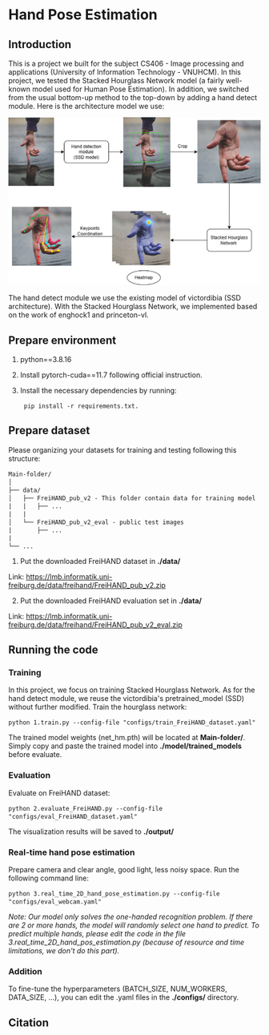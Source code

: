 # Hand Pose Estimation
## Introduction
This is a project we built for the subject CS406 - Image processing and applications (University of Information Technology - VNUHCM). In this project, we tested the Stacked Hourglass Network model (a fairly well-known model used for Human Pose Estimation). In addition, we switched from the usual bottom-up method to the top-down by adding a hand detect module. Here is the architecture model we use:
<p align="center">
  <img src=OurMethod.png/>
</p>
The hand detect module we use the existing model of victordibia (SSD architecture). With the Stacked Hourglass Network, we implemented based on the work of enghock1 and princeton-vl.

## Prepare environment

1. python==3.8.16
2. Install pytorch-cuda==11.7 following official instruction.
3. Install the necessary dependencies by running:

        pip install -r requirements.txt. 

## Prepare dataset
Please organizing your datasets for training and testing following this structure: 

```
Main-folder/
│
├── data/ 
│   ├── FreiHAND_pub_v2 - This folder contain data for training model
|   |   ├── ...
|   |
│   └── FreiHAND_pub_v2_eval - public test images
|       ├── ...
|
└── ...
```

1. Put the downloaded FreiHAND dataset in **./data/**

Link: https://lmb.informatik.uni-freiburg.de/data/freihand/FreiHAND_pub_v2.zip

2. Put the downloaded FreiHAND evaluation set in **./data/**

Link: https://lmb.informatik.uni-freiburg.de/data/freihand/FreiHAND_pub_v2_eval.zip

## Running the code

### Training
In this project, we focus on training Stacked Hourglass Network. As for the hand detect module, we reuse the victordibia's pretrained_model (SSD) without further modified. Train the hourglass network:

    python 1.train.py --config-file "configs/train_FreiHAND_dataset.yaml"
    
The trained model weights (net_hm.pth) will be located at **Main-folder/**. Simply copy and paste the trained model into **./model/trained_models** before evaluate.

### Evaluation

Evaluate on FreiHAND dataset:

    python 2.evaluate_FreiHAND.py --config-file "configs/eval_FreiHAND_dataset.yaml"
    
The visualization results will be saved to **./output/**

### Real-time hand pose estimation

Prepare camera and clear angle, good light, less noisy space. Run the following command line:

    python 3.real_time_2D_hand_pose_estimation.py --config-file "configs/eval_webcam.yaml"
    
_Note: Our model only solves the one-handed recognition problem. If there are 2 or more hands, the model will randomly select one hand to predict. To predict multiple hands, please edit the code in the file 3.real_time_2D_hand_pos_estimation.py (because of resource and time limitations, we don't do this part)._

### Addition

To fine-tune the hyperparameters (BATCH_SIZE, NUM_WORKERS, DATA_SIZE, ...), you can edit the .yaml files in the **./configs/** directory.

## Citation
